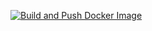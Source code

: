 [![Build and Push Docker Image](https://github.com/MaitreyaBuddha/transcribe/actions/workflows/build.yml/badge.svg)](https://github.com/MaitreyaBuddha/transcribe/actions/workflows/build.yml)
